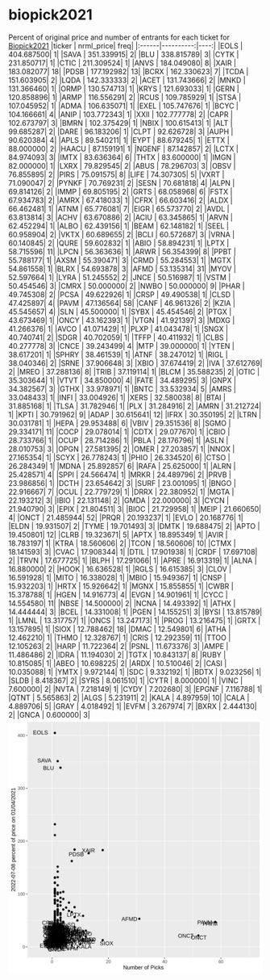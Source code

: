 # biopick2021
Percent of original price and number of entrants for each ticket for [Biopick2021](https://twitter.com/hashtag/Biopick2021)
|ticker | nrml_price| freq|
|:------|----------:|----:|
|EOLS   | 404.687500|    1|
|SAVA   | 351.339915|    2|
|BLU    | 338.815789|    3|
|CYTK   | 231.850717|    1|
|CTIC   | 211.309524|    1|
|ANVS   | 184.049080|    8|
|XAIR   | 183.082077|   18|
|PDSB   | 177.192982|   13|
|BCRX   | 162.330623|    7|
|TCDA   | 151.603905|    2|
|LQDA   | 142.333333|    2|
|ACET   | 131.743666|    2|
|MNKD   | 131.366460|    1|
|ORMP   | 130.574713|    1|
|KRYS   | 121.693033|    1|
|GERN   | 120.858896|    1|
|ARMP   | 116.556291|    2|
|RCUS   | 109.785929|    1|
|STSA   | 107.045952|    1|
|ADMA   | 106.635071|    1|
|EXEL   | 105.747676|    1|
|BCYC   | 104.166661|    4|
|ANIP   | 103.772343|    1|
|XXII   | 102.777778|    2|
|CAPR   | 102.673797|    3|
|BMRN   | 102.375429|    1|
|NBIX   | 100.615413|    1|
|ALT    |  99.685287|    2|
|DARE   |  96.183206|    1|
|CLPT   |  92.626728|    3|
|AUPH   |  90.620384|    4|
|APLS   |  89.540211|    1|
|EYPT   |  88.679245|    1|
|ETTX   |  88.000000|    2|
|HAACU  |  87.159191|    1|
|NGENF  |  87.142857|    2|
|LCTX   |  84.974093|    3|
|IMTX   |  83.636364|    6|
|THTX   |  83.600000|    1|
|IMGN   |  82.000000|    1|
|LXRX   |  79.829545|    2|
|ABUS   |  78.296703|    3|
|OBSV   |  76.855895|    2|
|PIRS   |  75.091575|    8|
|LIFE   |  74.307305|    5|
|VXRT   |  71.090047|    2|
|PYNKF  |  70.769231|    2|
|SESN   |  70.681818|    4|
|ALPN   |  69.814126|    2|
|IMMP   |  69.805195|    2|
|GRTS   |  68.058968|    6|
|FSTX   |  67.934783|    2|
|AMRX   |  67.418033|    1|
|CFRX   |  66.603416|    2|
|ALDX   |  66.462481|    1|
|ATNM   |  65.776081|    7|
|EIGR   |  65.573770|    2|
|AVDL   |  63.813814|    3|
|ACHV   |  63.670886|    2|
|ACIU   |  63.345865|    1|
|ARVN   |  62.452294|    1|
|ALBO   |  62.439156|    1|
|BEAM   |  62.148182|    1|
|SEEL   |  60.958904|    2|
|VKTX   |  60.689655|    2|
|BCLI   |  60.572687|    3|
|VRNA   |  60.140845|    2|
|QURE   |  59.602832|    1|
|ABIO   |  58.894231|    1|
|LPTX   |  58.715596|   11|
|LPCN   |  56.363636|    1|
|ARWR   |  56.354399|    8|
|PPBT   |  55.788177|    1|
|AXSM   |  55.390471|    3|
|CRMD   |  55.284553|    1|
|MGTX   |  54.861558|    1|
|BLRX   |  54.693878|    3|
|AFMD   |  53.135314|   31|
|MYOV   |  52.597664|    1|
|LYRA   |  51.245552|    2|
|JNCE   |  50.516987|    1|
|VSTM   |  50.454546|    3|
|CMRX   |  50.000000|    2|
|NWBO   |  50.000000|    9|
|PHAR   |  49.745308|    2|
|PCSA   |  49.622926|    1|
|CRSP   |  49.490538|    1|
|CLSD   |  47.425897|    4|
|PAVM   |  47.136564|   58|
|CANF   |  46.961326|    2|
|KZIA   |  45.545657|    4|
|SLN    |  45.500000|    1|
|SYBX   |  45.454546|    2|
|PTGX   |  43.673469|    1|
|ONCY   |  43.162393|    1|
|VTGN   |  41.921397|    3|
|MDXG   |  41.266376|    1|
|AVCO   |  41.071429|    1|
|PLXP   |  41.043478|    1|
|SNGX   |  40.740741|    2|
|SDGR   |  40.702059|    1|
|TFFP   |  40.411932|    1|
|CLBS   |  40.277778|    3|
|CNCE   |  39.243499|    4|
|MTP    |  39.000000|    1|
|YTEN   |  38.617201|    1|
|SPHRY  |  38.461539|    1|
|ATNF   |  38.247012|    1|
|RIGL   |  38.040346|    2|
|SRNE   |  37.906648|    3|
|XBIO   |  37.674419|    2|
|IVA    |  37.612769|    2|
|MREO   |  37.288136|    8|
|TRIB   |  37.119114|    1|
|BLCM   |  35.588235|    2|
|OTIC   |  35.303644|    1|
|VTVT   |  34.850000|    4|
|FATE   |  34.489295|    3|
|GNPX   |  34.382567|    3|
|GTHX   |  33.978971|    1|
|BNTC   |  33.532934|    5|
|AMRS   |  33.048433|    1|
|INFI   |  33.004926|    1|
|XERS   |  32.580038|    8|
|BTAI   |  31.885168|    1|
|TLSA   |  31.782946|    1|
|PLX    |  31.284916|    2|
|AMRN   |  31.212724|    1|
|KPTI   |  30.791962|    9|
|ADAP   |  30.615641|   12|
|IFRX   |  30.350195|    2|
|LTRN   |  30.031781|    1|
|HEPA   |  29.953488|    6|
|VBIV   |  29.351536|    8|
|SGMO   |  29.334171|   11|
|COCP   |  29.078014|    1|
|CDTX   |  29.077670|    1|
|CBIO   |  28.733766|    1|
|OCUP   |  28.714286|    1|
|PBLA   |  28.176796|    1|
|ASLN   |  28.010753|    3|
|OPGN   |  27.581395|    2|
|OMER   |  27.203857|    1|
|NNOX   |  27.165354|    1|
|SCYX   |  26.778243|    1|
|PHIO   |  26.334520|    6|
|CTSO   |  26.284349|    1|
|MDNA   |  25.892857|    6|
|RAFA   |  25.625000|    1|
|ALRN   |  25.428571|    4|
|SPPI   |  24.566474|    1|
|MRKR   |  24.489796|    2|
|PRVB   |  23.986856|    1|
|DCTH   |  23.654642|    3|
|SURF   |  23.001095|    1|
|BNGO   |  22.916667|    7|
|OCUL   |  22.779729|    1|
|DRRX   |  22.380952|    1|
|MGTA   |  22.193212|    3|
|IBIO   |  22.131148|    2|
|GMDA   |  22.000000|    3|
|CYCN   |  21.940790|    3|
|EPIX   |  21.804511|    3|
|BIOC   |  21.729958|    1|
|MEIP   |  21.660650|    4|
|ONCT   |  21.485944|   52|
|PRQR   |  20.193237|    1|
|EVLO   |  20.168776|    1|
|ELDN   |  19.931507|    2|
|TYME   |  19.701493|    3|
|DMTK   |  19.688475|    2|
|APTO   |  19.450801|   12|
|CLRB   |  19.323671|    5|
|APTX   |  18.895349|    1|
|AVIR   |  18.783197|    1|
|KTRA   |  18.560606|    2|
|TCON   |  18.560606|   10|
|CTMX   |  18.141593|    3|
|CVAC   |  17.908344|    1|
|DTIL   |  17.901938|    1|
|CRDF   |  17.697108|    2|
|TRVN   |  17.677725|    1|
|BLPH   |  17.291066|    1|
|APRE   |  16.913319|    1|
|ALNA   |  16.880000|    2|
|HOOK   |  16.636528|    1|
|RGLS   |  16.615385|    3|
|CLOV   |  16.591928|    1|
|MITO   |  16.338028|    1|
|MBIO   |  15.949367|    1|
|CNSP   |  15.932203|    1|
|HRTX   |  15.926642|    1|
|MGNX   |  15.855855|    1|
|CWBR   |  15.378788|    1|
|HGEN   |  14.916773|    4|
|EVGN   |  14.901961|    1|
|CYCC   |  14.554580|   11|
|NBSE   |  14.500000|    2|
|NCNA   |  14.493392|    1|
|ATHX   |  14.444444|    3|
|BCEL   |  14.331008|    1|
|PGEN   |  14.155251|    3|
|BYSI   |  13.815789|    1|
|LMNL   |  13.317757|    1|
|ONCS   |  13.247173|    1|
|PROG   |  13.216475|    1|
|GRTX   |  13.157895|    1|
|SIOX   |  12.788462|   18|
|DMAC   |  12.549801|    6|
|ATHA   |  12.462210|    1|
|THMO   |  12.328767|    1|
|CRIS   |  12.292359|   11|
|TTOO   |  12.105263|    2|
|HARP   |  11.722364|    2|
|PSNL   |  11.673376|    3|
|AMPE   |  11.486486|    2|
|IDRA   |  11.194030|    2|
|TGTX   |  10.843137|    8|
|RUBY   |  10.815085|    1|
|ABEO   |  10.698225|    2|
|ARDX   |  10.510046|    2|
|CASI   |  10.035088|    1|
|YMTX   |   9.972144|    1|
|SDC    |   9.332192|    1|
|BDTX   |   9.023256|    1|
|SLDB   |   8.418367|    2|
|SYRS   |   8.061510|    1|
|CYTR   |   8.000000|    1|
|VINC   |   7.600000|    2|
|NVTA   |   7.218149|    1|
|CYDY   |   7.202680|    3|
|EPGNF  |   7.116788|    1|
|QTNT   |   5.565863|    2|
|ALGS   |   5.231911|    2|
|KALA   |   4.897959|   10|
|CALA   |   4.889706|    5|
|GRAY   |   4.018492|    1|
|EVFM   |   3.267974|    7|
|BXRX   |   2.444130|    2|
|GNCA   |   0.600000|    3|
![retvspicks](biopicks.png?raw=true)
